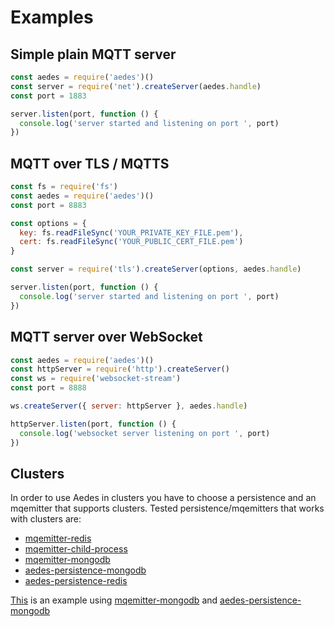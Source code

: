 <!-- markdownlint-disable MD013 MD024 -->
# Examples

## Simple plain MQTT server

```js
const aedes = require('aedes')()
const server = require('net').createServer(aedes.handle)
const port = 1883

server.listen(port, function () {
  console.log('server started and listening on port ', port)
})
```

## MQTT over TLS / MQTTS

```js
const fs = require('fs')
const aedes = require('aedes')()
const port = 8883

const options = {
  key: fs.readFileSync('YOUR_PRIVATE_KEY_FILE.pem'),
  cert: fs.readFileSync('YOUR_PUBLIC_CERT_FILE.pem')
}

const server = require('tls').createServer(options, aedes.handle)

server.listen(port, function () {
  console.log('server started and listening on port ', port)
})
```

## MQTT server over WebSocket

```js
const aedes = require('aedes')()
const httpServer = require('http').createServer()
const ws = require('websocket-stream')
const port = 8888

ws.createServer({ server: httpServer }, aedes.handle)

httpServer.listen(port, function () {
  console.log('websocket server listening on port ', port)
})
```

## Clusters

In order to use Aedes in clusters you have to choose a persistence and an mqemitter that supports clusters. Tested persistence/mqemitters that works with clusters are:

- [mqemitter-redis]
- [mqemitter-child-process]
- [mqemitter-mongodb]
- [aedes-persistence-mongodb]
- [aedes-persistence-redis]

[This](https://github.com/moscajs/aedes/blob/master/examples/clusters/index.js) is an example using [mqemitter-mongodb] and [aedes-persistence-mongodb]

[aedes-persistence-mongodb]: https://www.npmjs.com/aedes-persistence-mongodb
[aedes-persistence-redis]: https://www.npmjs.com/aedes-persistence-redis

[mqemitter-redis]: https://www.npmjs.com/mqemitter-redis
[mqemitter-mongodb]: https://www.npmjs.com/mqemitter-mongodb
[mqemitter-child-process]: https://www.npmjs.com/mqemitter-child-process
